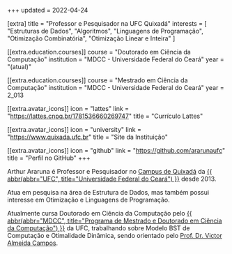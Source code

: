 +++
updated = 2022-04-24

[extra]
title = "Professor e Pesquisador na UFC Quixadá"
interests = [
  "Estruturas de Dados",
  "Algoritmos",
  "Linguagens de Programação",
  "Otimização Combinatória",
  "Otimização Linear e Inteira"
]

[[extra.education.courses]]
course = "Doutorado em Ciência da Computação"
institution = "MDCC - Universidade Federal do Ceará"
year = "(atual)"

[[extra.education.courses]]
course = "Mestrado em Ciência da Computação"
institution = "MDCC - Universidade Federal do Ceará"
year = 2_013

  [[extra.avatar_icons]]
  icon = "lattes"
  link = "https://lattes.cnpq.br/1781536660269747"
  title = "Currículo Lattes"

  [[extra.avatar_icons]]
  icon = "university"
  link = "https://www.quixada.ufc.br"
  title = "Site da Instituição"

  [[extra.avatar_icons]]
  icon = "github"
  link = "https://github.com/ararunaufc"
  title = "Perfil no GitHub"
+++

Arthur Araruna é Professor e Pesquisador no [Campus de Quixadá](https://www.quixada.ufc.br) da [{{ abbr(abbr="UFC", title="Universidade Federal do Ceará") }}](https://www.ufc.br) desde 2013.

Atua em pesquisa na área de Estrutura de Dados, mas também possui interesse em Otimização e Linguagens de Programação.

Atualmente cursa Doutorado em Ciência da Computação pelo [{{ abbr(abbr="MDCC", title="Programa de Mestrado e Doutorado em Ciência da Computação") }}](http://www.mdcc.ufc.br) da UFC, trabalhando sobre Modelo BST de Computação e Otimalidade Dinâmica, sendo orientado pelo [Prof. Dr. Victor Almeida Campos](http://www.lia.ufc.br/~campos).
